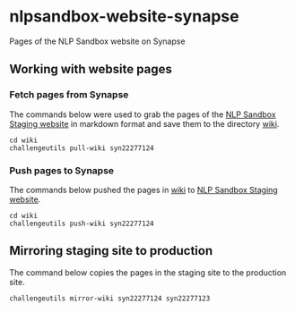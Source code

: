 # nlpsandbox-website-synapse

Pages of the NLP Sandbox website on Synapse

## Working with website pages

### Fetch pages from Synapse

The commands below were used to grab the pages of the [NLP Sandbox Staging website]
in markdown format and save them to the directory [wiki].

```
cd wiki
challengeutils pull-wiki syn22277124
```

### Push pages to Synapse

The commands below pushed the pages in [wiki] to [NLP Sandbox Staging website].

```
cd wiki
challengeutils push-wiki syn22277124
```

## Mirroring staging site to production

The command below copies the pages in the staging site to the production site.

```
challengeutils mirror-wiki syn22277124 syn22277123
```

<!-- Links -->

[NLP Sandbox Staging website]: https://www.synapse.org/#!Synapse:syn22277124
[wiki]: wiki